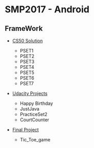 # SMP2017 - Android

## FrameWork
* [CS50 Solution](https://github.com/gdgsurat/SMP-2017-Android/tree/master/smp2017-android-jenish/CS50_Solution)
  * PSET1
  * PSET2
  * PSET3
  * PSET4
  * PSET5
  * PSET6
  * PSET7
  
  
* [Udacity Projects](https://github.com/gdgsurat/SMP-2017-Android/tree/master/smp2017-android-jenish/UdacityProjects) 
  * Happy Birthday
  * JustJava
  * PracticeSet2
  * CourtCounter
  
  
* [Final Project](https://github.com/gdgsurat/SMP-2017-Android/tree/master/smp2017-android-jenish/FinalProjects/Tic_Tac_Toe)
  * Tic_Toe_game
  
